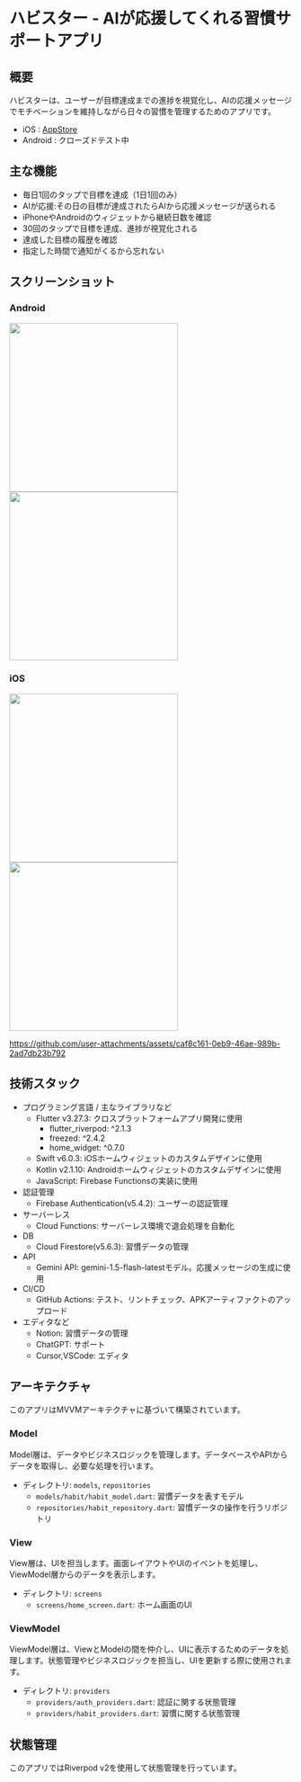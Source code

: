 # ハビスター - AIが応援してくれる習慣サポートアプリ

## 概要
ハビスターは、ユーザーが目標達成までの進捗を視覚化し、AIの応援メッセージでモチベーションを維持しながら日々の習慣を管理するためのアプリです。

- iOS : [AppStore](https://apps.apple.com/jp/app/%E3%83%8F%E3%83%93%E3%82%B9%E3%82%BF%E3%83%BC/id6692625184?platform=iphone)
- Android : クローズドテスト中
## 主な機能
- 毎日1回のタップで目標を達成（1日1回のみ）
- AIが応援:その日の目標が達成されたらAIから応援メッセージが送られる
- iPhoneやAndroidのウィジェットから継続日数を確認
- 30回のタップで目標を達成、進捗が視覚化される
- 達成した目標の履歴を確認
- 指定した時間で通知がくるから忘れない

## スクリーンショット
### Android
<img src="https://github.com/narumi0610/habit_app/blob/main/images/android_home_screen.png?raw=true" width="300">
<img src="https://github.com/narumi0610/habit_app/blob/main/images/android_widget.png?raw=true" width="300">

### iOS
<img src="https://github.com/narumi0610/habit_app/blob/main/images/ios_home_screen.png?raw=true" width="300">
<img src="https://github.com/narumi0610/habit_app/blob/main/images/ios_widget.png?raw=true" width="300">


https://github.com/user-attachments/assets/caf8c161-0eb9-46ae-989b-2ad7db23b792


## 技術スタック
- プログラミング言語 / 主なライブラリなど
  - Flutter v3.27.3: クロスプラットフォームアプリ開発に使用
    - flutter_riverpod: ^2.1.3
    - freezed: ^2.4.2
    - home_widget: ^0.7.0
  - Swift v6.0.3: iOSホームウィジェットのカスタムデザインに使用
  - Kotlin v2.1.10: Androidホームウィジェットのカスタムデザインに使用
  - JavaScript: Firebase Functionsの実装に使用
- 認証管理
  - Firebase Authentication(v5.4.2): ユーザーの認証管理
- サーバーレス
  - Cloud Functions: サーバーレス環境で退会処理を自動化
- DB
  - Cloud Firestore(v5.6.3): 習慣データの管理
- API
  - Gemini API: gemini-1.5-flash-latestモデル。応援メッセージの生成に使用
- CI/CD
  - GitHub Actions: テスト、リントチェック、APKアーティファクトのアップロード
- エディタなど
  - Notion: 習慣データの管理
  - ChatGPT: サポート
  - Cursor,VSCode: エディタ

## アーキテクチャ

このアプリはMVVMアーキテクチャに基づいて構築されています。

### Model
Model層は、データやビジネスロジックを管理します。データベースやAPIからデータを取得し、必要な処理を行います。

- ディレクトリ: `models`, `repositories`
  - `models/habit/habit_model.dart`: 習慣データを表すモデル
  - `repositories/habit_repository.dart`: 習慣データの操作を行うリポジトリ

### View
View層は、UIを担当します。画面レイアウトやUIのイベントを処理し、ViewModel層からのデータを表示します。

- ディレクトリ: `screens`
  - `screens/home_screen.dart`: ホーム画面のUI

### ViewModel
ViewModel層は、ViewとModelの間を仲介し、UIに表示するためのデータを処理します。状態管理やビジネスロジックを担当し、UIを更新する際に使用されます。

- ディレクトリ: `providers`
  - `providers/auth_providers.dart`: 認証に関する状態管理
  - `providers/habit_providers.dart`: 習慣に関する状態管理

## 状態管理
このアプリではRiverpod v2を使用して状態管理を行っています。
